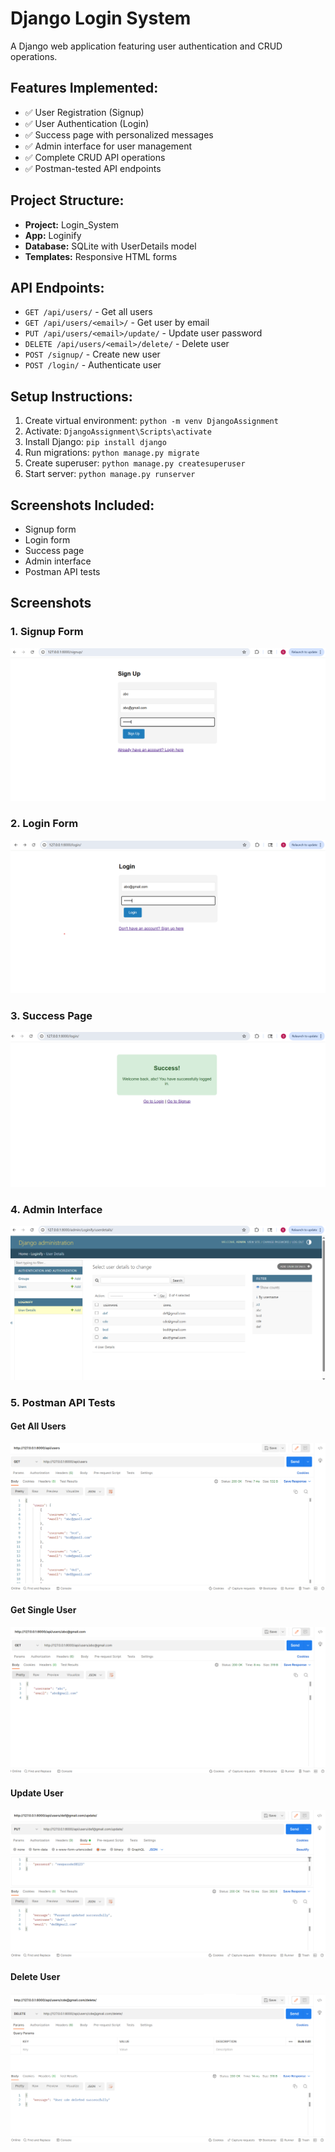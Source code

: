# Django Login System

A Django web application featuring user authentication and CRUD operations.

## Features Implemented:
- ✅ User Registration (Signup)
- ✅ User Authentication (Login) 
- ✅ Success page with personalized messages
- ✅ Admin interface for user management
- ✅ Complete CRUD API operations
- ✅ Postman-tested API endpoints

## Project Structure:
- **Project:** Login_System
- **App:** Loginify
- **Database:** SQLite with UserDetails model
- **Templates:** Responsive HTML forms

## API Endpoints:
- `GET /api/users/` - Get all users
- `GET /api/users/<email>/` - Get user by email
- `PUT /api/users/<email>/update/` - Update user password
- `DELETE /api/users/<email>/delete/` - Delete user
- `POST /signup/` - Create new user
- `POST /login/` - Authenticate user

## Setup Instructions:
1. Create virtual environment: `python -m venv DjangoAssignment`
2. Activate: `DjangoAssignment\Scripts\activate`
3. Install Django: `pip install django`
4. Run migrations: `python manage.py migrate`
5. Create superuser: `python manage.py createsuperuser`
6. Start server: `python manage.py runserver`

## Screenshots Included:
- Signup form
- Login form
- Success page
- Admin interface
- Postman API tests

## Screenshots

### 1. Signup Form
![Signup Form](screenshots/Signup.png)

### 2. Login Form  
![Login Form](screenshots/Login.png)

### 3. Success Page
![Success Page](screenshots/SuccessPage.png)

### 4. Admin Interface
![Admin Interface](screenshots/AdminUserDetails.png)

### 5. Postman API Tests

#### Get All Users
![Get All Users](screenshots/Postman_Read_AllUser.png)

#### Get Single User
![Get Single User](screenshots/Postman_Read_SingleUser.png)

#### Update User
![Update User](screenshots/Postman_PUT_UpdatePassword.png)

#### Delete User
![Delete User](screenshots/Postman_DeleteUser.png)